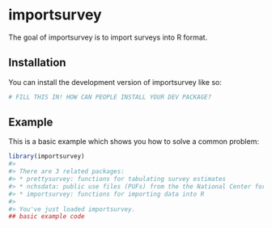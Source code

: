 
<!-- README.md is generated from README.Rmd. Please edit that file -->

# importsurvey

<!-- badges: start -->
<!-- badges: end -->

The goal of importsurvey is to import surveys into R format.

## Installation

You can install the development version of importsurvey like so:

``` r
# FILL THIS IN! HOW CAN PEOPLE INSTALL YOUR DEV PACKAGE?
```

## Example

This is a basic example which shows you how to solve a common problem:

``` r
library(importsurvey)
#> 
#> There are 3 related packages:
#> * prettysurvey: functions for tabulating survey estimates
#> * nchsdata: public use files (PUFs) from the the National Center for Health Statistics (NCHS)
#> * importsurvey: functions for importing data into R
#> 
#> You've just loaded importsurvey.
## basic example code
```
